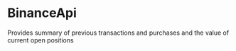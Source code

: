 # BinanceApi
Provides summary of previous transactions and purchases and the value of current open positions
